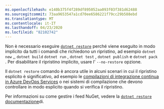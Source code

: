 ```yaml
---
ms.openlocfilehash: e140b375f4f289df895052aa093f03f381d62488
ms.sourcegitcommit: 73aa9653547a1cd70ee6586221f79cc29b588ebd
ms.translationtype: MT
ms.contentlocale: it-IT
ms.lasthandoff: 04/23/2020
ms.locfileid: "82102742"
---
```

Non è necessario eseguire [`dotnet restore`](~/docs/core/tools/dotnet-restore.md) perché viene eseguito in modo implicito da tutti i comandi che richiedono un ripristino, ad esempio `dotnet new` ,, `dotnet build` `dotnet run` , `dotnet test` , `dotnet publish` e `dotnet pack` . Per disabilitare il ripristino implicito, usare l' `--no-restore` opzione.

Il `dotnet restore` comando è ancora utile in alcuni scenari in cui il ripristino esplicito è significativo, ad esempio le [compilazioni di integrazione continua in Azure DevOps Services](https://docs.microsoft.com/azure/devops/build-release/apps/aspnet/build-aspnet-core) o nei sistemi di compilazione che devono controllare in modo esplicito quando si verifica il ripristino.

Per informazioni su come gestire i feed NuGet, vedere la [ `dotnet restore` documentazione](../docs/core/tools/dotnet-restore.md)di.
